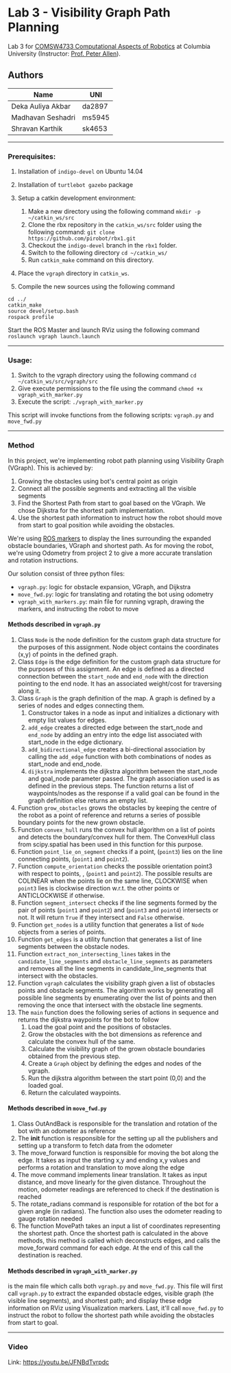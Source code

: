 # Lab 3 - Visibility Graph Path Planning
Lab 3 for [COMSW4733 Computational Aspects of Robotics](https://www.cs.columbia.edu/~allen/F19/) at Columbia University (Instructor: [Prof. Peter Allen](http://www.cs.columbia.edu/~allen/)).

## Authors

| Name | UNI|
| - | - |
| Deka Auliya Akbar | da2897 |
| Madhavan Seshadri | ms5945 |
| Shravan Karthik | sk4653 |

----
### Prerequisites:
1. Installation of `indigo-devel` on Ubuntu 14.04

1. Installation of `turtlebot gazebo` package

1. Setup a catkin development environment:
    1. Make a new directory using the following command 
    `mkdir -p ~/catkin_ws/src`
    1. Clone the rbx repository in the `catkin_ws/src` folder using the following command:
    `git clone https://github.com/pirobot/rbx1.git`
    1. Checkout the `indigo-devel` branch in the `rbx1` folder.
    1. Switch to the following directory
    `cd ~/catkin_ws/`
    1. Run `catkin_make` command on this directory.
1. Place the `vgraph` directory in `catkin_ws`.
1. Compile the new sources using the following command
```
cd ../
catkin_make
source devel/setup.bash
rospack profile
```

Start the ROS Master and launch RViz using the following command
`roslaunch vgraph launch.launch`


----
### Usage:
1. Switch to the vgraph directory using the following command `cd ~/catkin_ws/src/vgraph/src`
1. Give execute permissions to the file using the command `chmod +x vgraph_with_marker.py`
1. Execute the script: `./vgraph_with_marker.py`

This script will invoke functions from the following scripts: `vgraph.py` and `move_fwd.py`

----
### Method

In this project, we're implementing robot path planning using Visibility Graph (VGraph). This is achieved by:
1. Growing the obstacles using bot's central point as origin
2. Connect all the possible segments and extracting all the visible segments
3. Find the Shortest Path from start to goal based on the VGraph. We chose Dijkstra for the shortest path implementation.
4. Use the shortest path information to instruct how the robot should move from start to goal position while avoiding the obstacles.

We're using [ROS markers](http://docs.ros.org/melodic/api/visualization_msgs/html/msg/Marker.html) to display the lines surrounding the expanded obstacle boundaries, VGraph and shortest path. As for moving the robot, we're using Odometry from project 2 to give a more accurate translation and rotation instructions.

Our solution consist of three python files:
- `vgraph.py`: logic for obstacle expansion, VGraph, and Dijkstra
- `move_fwd.py`: logic for translating and rotating the bot using odometry
- `vgraph_with_markers.py`: main file for running vgraph, drawing the markers, and instructing the robot to move

#### Methods described in `vgraph.py`

1. Class `Node` is the node definition for the custom graph data structure for the purposes of this assignment. 
Node object contains the coordinates (x,y) of points in the defined graph.
1. Class `Edge` is the edge definition for the custom graph data structure for the purposes of this assignment. 
An edge is defined as a directed connection between the `start_node` and `end_node` with the direction pointing 
to the end node. It has an associated weight/cost for traversing along it.
1. Class `Graph` is the graph definition of the map. A graph is defined by a series of nodes and edges connecting them.
    1. Constructor takes in a node as input and initializes a dictionary with empty list values for edges.
    1. `add_edge` creates a directed edge between the start_node and `end_node` by adding an entry 
    into the edge list associated with start_node in the edge dictionary. 
    1. `add_bidirectional_edge` creates a bi-directional association by calling the `add_edge` function with both 
    combinations of nodes as start_node and end_node.
    1. `dijkstra` implements the dijkstra algorithm between the start_node and goal_node parameter passed. 
    The graph association used is as defined in the previous steps. The function returns a list of waypoints/nodes 
    as the response if a valid goal can be found in the graph definition else returns an empty list.
1. Function `grow_obstacles` grows the obstacles by keeping the centre of the robot as a point of reference and 
returns a series of possible boundary points for the new grown obstacle.
1. Function `convex_hull` runs the convex hull algorithm on a list of points and detects the boundary/convex hull 
for them. The ConvexHull class from scipy.spatial has been used in this function for this purpose.
1. Function `point_lie_on_segment` checks if a point, (`point3`) lies on the line connecting points, (`point1` and `point2`).
1. Function `compute_orientation` checks the possible orientation point3 with respect to points, , (`point1` and `point2`).
The possible results are COLINEAR when the points lie on the same line, CLOCKWISE when `point3` lies is clockwise 
direction w.r.t. the other points or ANTICLOCKWISE if otherwise.
1. Function `segment_intersect` checks if the line segments formed by the pair of points (`point1` and `point2`) and 
(`point3` and `point4`) intersects or not. It will return `True` if they intersect and `False` otherwise.
1. Function `get_nodes` is a utility function that generates a list of `Node` objects from a series of points.
1. Function `get_edges` is a utility function that generates a list of line segments between the obstacle nodes.
1. Function `extract_non_intersecting_lines` takes in the `candidate_line_segments` and `obstacle_line_segments` 
as parameters and removes all the line segments in candidate_line_segments that intersect with the obstacles.
1. Function `vgraph` calculates the visibility graph given a list of obstacles points and obstacle segments. 
The algorithm works by generating all possible line segments by enumerating over the list of points and then removing 
the once that intersect with the obstacle line segments.
1. The `main` function does the following series of actions in sequence and returns the dijkstra waypoints for the bot 
to follow
    1. Load the goal point and the positions of obstacles.
    1. Grow the obstacles with the bot dimensions as reference and calculate the convex hull of the same.
    1. Calculate the visibility graph of the grown obstacle boundaries obtained from the previous step.
    1. Create a `Graph` object by defining the edges and nodes of the vgraph.
    1. Run the dijkstra algorithm between the start point (0,0) and the loaded goal.
    1. Return the calculated waypoints.
    
#### Methods described in `move_fwd.py`
1. Class OutAndBack is responsible for the translation and rotation of the bot with an odometer as reference
1. The __init__ function is responsible for the setting up all the publishers and setting up a transform to fetch data from the odometer
1. The move\_forward function is responsible for moving the bot along the edge. It takes as input the starting x,y and ending x,y values and 
performs a rotation and translation to move along the edge
1. The move command implements linear translation. It takes as input distance, and move linearly for the given distance. Throughout the motion,
odometer readings are referenced to check if the destination is reached
1. The rotate_radians command is responsible for rotation of the bot for a given angle (in radians). The function also uses the odometer reading
to gauge rotation needed
1. The function MovePath takes an input a list of coordinates representing the shortest path. Once the shortest path is calculated in the above methods,
this method is called which deconstructs edges, and calls the move_forward command for each edge. At the end of this call the destination is reached.

#### Methods described in `vgraph_with_marker.py`
is the main file which calls both `vgraph.py` and `move_fwd.py`. This file will first call `vgraph.py` to extract the expanded obstacle edges, visible graph (the visible line segments), and shortest path; and display these edge information on RViz using Visualization markers. Last, it'll call `move_fwd.py` to instruct the robot to follow the shortest path while avoiding the obstacles from start to goal.

----

### Video
Link: https://youtu.be/JFNBdTvrpdc
